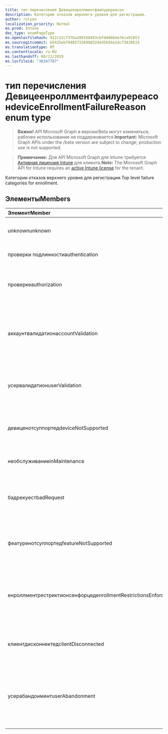 ```yaml
---
title: тип перечисления Девицеенроллментфаилуререасон
description: Категории отказов верхнего уровня для регистрации.
author: rolyon
localization_priority: Normal
ms.prod: Intune
doc_type: enumPageType
ms.openlocfilehash: 912c32c737ba289168493cbfddd064e76ca91053
ms.sourcegitcommit: b5425ebf648572569b032ded5b56e1dcf3830515
ms.translationtype: MT
ms.contentlocale: ru-RU
ms.lasthandoff: 08/13/2019
ms.locfileid: "36347787"
---
```

# <a name="deviceenrollmentfailurereason-enum-type"></a><span data-ttu-id="1129c-103">тип перечисления Девицеенроллментфаилуререасон</span><span class="sxs-lookup"><span data-stu-id="1129c-103">deviceEnrollmentFailureReason enum type</span></span>

> <span data-ttu-id="1129c-104">**Важно!** API Microsoft Graph в версии/Beta могут изменяться; рабочее использование не поддерживается.</span><span class="sxs-lookup"><span data-stu-id="1129c-104">**Important:** Microsoft Graph APIs under the /beta version are subject to change; production use is not supported.</span></span>

> <span data-ttu-id="1129c-105">**Примечание:** Для API Microsoft Graph для Intune требуется [Активная лицензия Intune](https://go.microsoft.com/fwlink/?linkid=839381) для клиента.</span><span class="sxs-lookup"><span data-stu-id="1129c-105">**Note:** The Microsoft Graph API for Intune requires an [active Intune license](https://go.microsoft.com/fwlink/?linkid=839381) for the tenant.</span></span>

<span data-ttu-id="1129c-106">Категории отказов верхнего уровня для регистрации.</span><span class="sxs-lookup"><span data-stu-id="1129c-106">Top level failure categories for enrollment.</span></span>

## <a name="members"></a><span data-ttu-id="1129c-107">Элементы</span><span class="sxs-lookup"><span data-stu-id="1129c-107">Members</span></span>
|<span data-ttu-id="1129c-108">Элемент</span><span class="sxs-lookup"><span data-stu-id="1129c-108">Member</span></span>|<span data-ttu-id="1129c-109">Значение</span><span class="sxs-lookup"><span data-stu-id="1129c-109">Value</span></span>|<span data-ttu-id="1129c-110">Описание</span><span class="sxs-lookup"><span data-stu-id="1129c-110">Description</span></span>|
|:---|:---|:---|
|<span data-ttu-id="1129c-111">unknown</span><span class="sxs-lookup"><span data-stu-id="1129c-111">unknown</span></span>|<span data-ttu-id="1129c-112">нуль</span><span class="sxs-lookup"><span data-stu-id="1129c-112">0</span></span>|<span data-ttu-id="1129c-113">Значение по умолчанию, причина сбоя неизвестна.</span><span class="sxs-lookup"><span data-stu-id="1129c-113">Default value, failure reason is unknown.</span></span>|
|<span data-ttu-id="1129c-114">проверки подлинности</span><span class="sxs-lookup"><span data-stu-id="1129c-114">authentication</span></span>|<span data-ttu-id="1129c-115">1,1</span><span class="sxs-lookup"><span data-stu-id="1129c-115">1</span></span>|<span data-ttu-id="1129c-116">Ошибка проверки подлинности</span><span class="sxs-lookup"><span data-stu-id="1129c-116">Authentication failed</span></span>|
|<span data-ttu-id="1129c-117">проверке</span><span class="sxs-lookup"><span data-stu-id="1129c-117">authorization</span></span>|<span data-ttu-id="1129c-118">2</span><span class="sxs-lookup"><span data-stu-id="1129c-118">2</span></span>|<span data-ttu-id="1129c-119">Вызов прошел проверку подлинности, но не авторизован для регистрации.</span><span class="sxs-lookup"><span data-stu-id="1129c-119">Call was authenticated, but not authorized to enroll.</span></span>|
|<span data-ttu-id="1129c-120">аккаунтвалидатион</span><span class="sxs-lookup"><span data-stu-id="1129c-120">accountValidation</span></span>|<span data-ttu-id="1129c-121">4</span><span class="sxs-lookup"><span data-stu-id="1129c-121">3</span></span>|<span data-ttu-id="1129c-122">Не удалось проверить учетную запись для регистрации.</span><span class="sxs-lookup"><span data-stu-id="1129c-122">Failed to validate the account for enrollment.</span></span> <span data-ttu-id="1129c-123">(Учетная запись заблокирована, регистрация не включена)</span><span class="sxs-lookup"><span data-stu-id="1129c-123">(Account blocked, enrollment not enabled)</span></span>|
|<span data-ttu-id="1129c-124">усервалидатион</span><span class="sxs-lookup"><span data-stu-id="1129c-124">userValidation</span></span>|<span data-ttu-id="1129c-125">SP4</span><span class="sxs-lookup"><span data-stu-id="1129c-125">4</span></span>|<span data-ttu-id="1129c-126">Не удалось проверить пользователя.</span><span class="sxs-lookup"><span data-stu-id="1129c-126">User could not be validated.</span></span> <span data-ttu-id="1129c-127">(Пользователь не существует, отсутствует лицензия)</span><span class="sxs-lookup"><span data-stu-id="1129c-127">(User does not exist, missing license)</span></span>|
|<span data-ttu-id="1129c-128">девиценотсуппортед</span><span class="sxs-lookup"><span data-stu-id="1129c-128">deviceNotSupported</span></span>|<span data-ttu-id="1129c-129">17:00</span><span class="sxs-lookup"><span data-stu-id="1129c-129">5</span></span>|<span data-ttu-id="1129c-130">Устройство не поддерживается для управления мобильными устройствами.</span><span class="sxs-lookup"><span data-stu-id="1129c-130">Device is not supported for mobile device management.</span></span>|
|<span data-ttu-id="1129c-131">необслуживание</span><span class="sxs-lookup"><span data-stu-id="1129c-131">inMaintenance</span></span>|<span data-ttu-id="1129c-132">6 </span><span class="sxs-lookup"><span data-stu-id="1129c-132">6</span></span>|<span data-ttu-id="1129c-133">Учетная запись находится в состоянии обслуживания.</span><span class="sxs-lookup"><span data-stu-id="1129c-133">Account is in maintenance.</span></span>|
|<span data-ttu-id="1129c-134">бадрекуест</span><span class="sxs-lookup"><span data-stu-id="1129c-134">badRequest</span></span>|<span data-ttu-id="1129c-135">7 </span><span class="sxs-lookup"><span data-stu-id="1129c-135">7</span></span>|<span data-ttu-id="1129c-136">Клиент отправил запрос, который не распознаются или не поддерживается службой.</span><span class="sxs-lookup"><span data-stu-id="1129c-136">Client sent a request that is not understood/supported by the service.</span></span>|
|<span data-ttu-id="1129c-137">феатуренотсуппортед</span><span class="sxs-lookup"><span data-stu-id="1129c-137">featureNotSupported</span></span>|<span data-ttu-id="1129c-138">8 </span><span class="sxs-lookup"><span data-stu-id="1129c-138">8</span></span>|<span data-ttu-id="1129c-139">Функции, используемые этой регистрацией, не поддерживаются для этой учетной записи.</span><span class="sxs-lookup"><span data-stu-id="1129c-139">Feature(s) used by this enrollment are not supported for this account.</span></span>|
|<span data-ttu-id="1129c-140">енроллментрестриктионсенфорцед</span><span class="sxs-lookup"><span data-stu-id="1129c-140">enrollmentRestrictionsEnforced</span></span>|<span data-ttu-id="1129c-141">9 </span><span class="sxs-lookup"><span data-stu-id="1129c-141">9</span></span>|<span data-ttu-id="1129c-142">Ограничения на регистрацию, настроенные администратором, заблокировали эту регистрацию.</span><span class="sxs-lookup"><span data-stu-id="1129c-142">Enrollment restrictions configured by admin blocked this enrollment.</span></span>|
|<span data-ttu-id="1129c-143">клиентдисконнектед</span><span class="sxs-lookup"><span data-stu-id="1129c-143">clientDisconnected</span></span>|<span data-ttu-id="1129c-144">10 </span><span class="sxs-lookup"><span data-stu-id="1129c-144">10</span></span>|<span data-ttu-id="1129c-145">Превышено время ожидания клиента, или Регистрация прервана ендусер.</span><span class="sxs-lookup"><span data-stu-id="1129c-145">Client timed out or enrollment was aborted by enduser.</span></span>|
|<span data-ttu-id="1129c-146">усерабандонмент</span><span class="sxs-lookup"><span data-stu-id="1129c-146">userAbandonment</span></span>|<span data-ttu-id="1129c-147">-11:00</span><span class="sxs-lookup"><span data-stu-id="1129c-147">11</span></span>|<span data-ttu-id="1129c-148">Регистрация отменена ендусер.</span><span class="sxs-lookup"><span data-stu-id="1129c-148">Enrollment was abandoned by enduser.</span></span> <span data-ttu-id="1129c-149">(Ендусер запустил входящую миграцию, но не смог выполнить ее своевременно)</span><span class="sxs-lookup"><span data-stu-id="1129c-149">(Enduser started onboarding but failed to complete it in timely manner)</span></span>|



